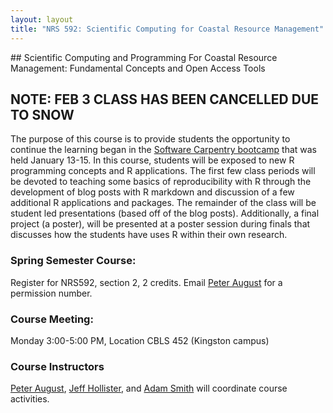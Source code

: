 ```yaml
---
layout: layout
title: "NRS 592: Scientific Computing for Coastal Resource Management"
---
```

<section class="content">
## Scientific Computing and Programming For Coastal Resource Management: Fundamental Concepts and Open Access Tools

# NOTE: FEB 3 CLASS HAS BEEN CANCELLED DUE TO SNOW #

The purpose of this course is to provide students the opportunity to continue the learning began in the [Software Carpentry bootcamp](https://iglpdc.github.com/2014-01-13-uri) that was held January 13-15.  In this course, students will be exposed to new R programming concepts and R applications.  The first few class periods will be devoted to teaching some basics of reproducibility with R through the development of blog posts with R markdown and discussion of a few additional R applications and packages.  The remainder of the class will be student led presentations (based off of the blog posts).  Additionally, a final project (a poster), will be presented at a poster session during finals that discusses how the students have uses R within their own research.
 
### Spring Semester Course: 
Register for NRS592, section 2, 2 credits. Email [Peter August](mailto:pete@edc.uri.edu) for a permission number. 
### Course Meeting: 
Monday 3:00-5:00 PM, Location CBLS 452 (Kingston campus)
### Course Instructors
[Peter August](mailto:pete@edc.uri.edu), [Jeff Hollister](mailto:hollister.jeff@epa.gov), and [Adam Smith](mailto:adamsmith@my.uri.edu) will coordinate course activities.
</section>
